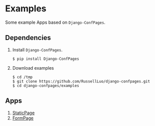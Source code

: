 # Examples

Some example Apps based on `Django-ConfPages`.


## Dependencies

1. Install `Django-ConfPages`.

    ```
    $ pip install Django-ConfPages
    ```

2. Download examples

    ```
    $ cd /tmp
    $ git clone https://github.com/RussellLuo/django-confpages.git
    $ cd django-confpages/examples
    ```


## Apps

1. [StaticPage](staticpage)
2. [FormPage](formpage)
